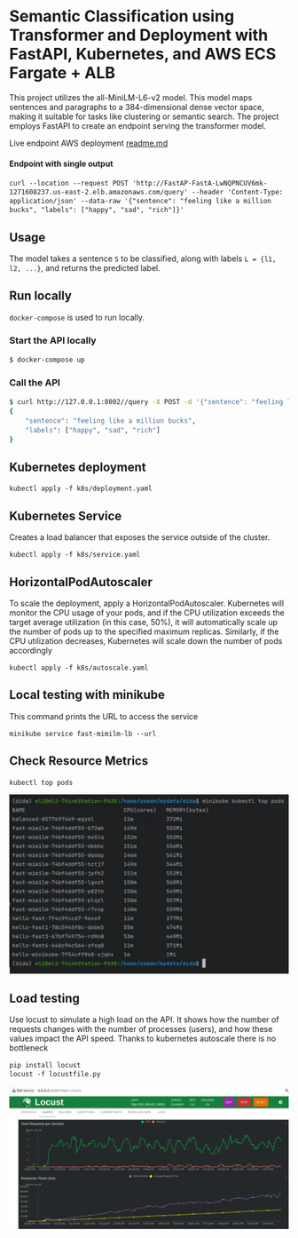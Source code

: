 # Semantic Classification using Transformer and Deployment with FastAPI, Kubernetes, and AWS ECS Fargate + ALB

This project utilizes the all-MiniLM-L6-v2 model. This model maps sentences and paragraphs to a 384-dimensional dense vector space, making it suitable for tasks like clustering or semantic search. The project employs FastAPI to create an endpoint serving the transformer model.


Live endpoint AWS deployment [readme.md](deploy-aws%2Freadme.md)
#### Endpoint with single output
```
curl --location --request POST 'http://FastAP-FastA-LwNQPNCUV6mk-1271608237.us-east-2.elb.amazonaws.com/query' --header 'Content-Type: application/json' --data-raw '{"sentence": "feeling like a million bucks", "labels": ["happy", "sad", "rich"]}'
```
## Usage

The model takes a sentence `S` to be classified, along with labels `L = {l1, l2, ...}`, and returns the predicted label.

## Run locally

`docker-compose` is used to run locally.

### Start the API locally

```bash
$ docker-compose up
```

### Call the API
```bash
$ curl http://127.0.0.1:8002//query -X POST -d '{"sentence": "feeling like a million bucks", "labels": ["happy", "sad", "rich"]}' -H "Content-Type: application/json"
{
    "sentence": "feeling like a million bucks",
    "labels": ["happy", "sad", "rich"]
}
```
## Kubernetes deployment

    kubectl apply -f k8s/deployment.yaml

## Kubernetes Service
Creates a load balancer that exposes the service outside of the cluster.
    
    kubectl apply -f k8s/service.yaml

## HorizontalPodAutoscaler
To scale the deployment, apply a HorizontalPodAutoscaler.
Kubernetes will monitor the CPU usage of your pods, and if the CPU utilization exceeds the target average utilization (in this case, 50%), it will automatically scale up the number of pods up to the specified maximum replicas. Similarly, if the CPU utilization decreases, Kubernetes will scale down the number of pods accordingly
    

    kubectl apply -f k8s/autoscale.yaml
## Local testing with minikube
This command prints the URL to access the service
    
    minikube service fast-mimilm-lb --url

## Check Resource Metrics
    kubectl top pods
![img.png](images%2Fimg.png)

## Load testing
Use locust to simulate a high load on the API.
 It shows how the number of requests changes with the number of processes (users), and how these values impact the API speed. Thanks to kubernetes autoscale there is no bottleneck
```
pip install locust
locust -f locustfile.py
```
![img.png](img.png)